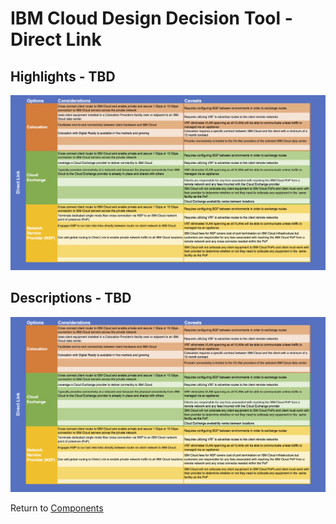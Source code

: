 # IBM Cloud Design Decision Tool - Direct Link

## Highlights - TBD
![Highlights](/images/express_tool_direct_link.png)

## Descriptions - TBD
![Descriptions](/images/rainbow_tool_direct_link.png)

Return to [Components](README.md)
